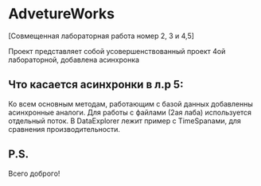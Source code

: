 # AdvetureWorks

[Совмещенная лабораторная работа номер 2, 3 и 4,5]

Проект представляет собой усовершенствованный проект 4ой лабораторной, добавлена асинхронка

## Что касается асинхронки в л.р 5:

  Ко всем основным методам, работающим с базой данных добавленны асинхронные аналоги. Для работы с файлами (2ая лаба) используется отдельный поток. В DataExplorer лежит пример с TimeSpanами, для сравнения производительности. 
  
 ## P.S.
  Всего доброго!
